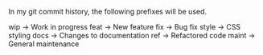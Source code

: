 In my git commit history, the following prefixes will be used.

wip -> Work in progress
feat -> New feature
fix -> Bug fix
style -> CSS styling
docs -> Changes to documentation
ref -> Refactored code
maint -> General maintenance
